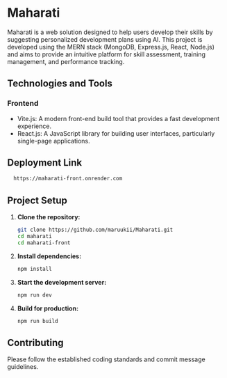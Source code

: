# Maharati

Maharati is a web solution designed to help users develop their skills by suggesting personalized development plans using AI. This project is developed using the MERN stack (MongoDB, Express.js, React, Node.js) and aims to provide an intuitive platform for skill assessment, training management, and performance tracking.

## Technologies and Tools

### Frontend

- Vite.js: A modern front-end build tool that provides a fast development experience.
- React.js: A JavaScript library for building user interfaces, particularly single-page applications.

## Deployment Link

```bash
  https://maharati-front.onrender.com
```

## Project Setup

1. **Clone the repository:**

   ```bash
   git clone https://github.com/maruukii/Maharati.git
   cd maharati
   cd maharati-front
   ```

2. **Install dependencies:**

   ```bash
   npm install
   ```

3. **Start the development server:**

   ```bash
   npm run dev
   ```

4. **Build for production:**

   ```bash
   npm run build
   ```

## Contributing

Please follow the established coding standards and commit message guidelines.
